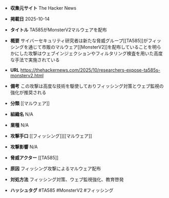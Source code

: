 - **収集元サイト**
The Hacker News

- **掲載日**
2025-10-14

- **タイトル**
TA585がMonsterV2マルウェアを配布

- **概要**
サイバーセキュリティ研究者は新たな脅威グループ[[TA585]]がフィッシングを通じて市販のマルウェア[[MonsterV2]]を配布していることを明らかにした攻撃はウェブインジェクションやフィルタリング検査を用いた高度な手法で実施されている

- **URL**
https://thehackernews.com/2025/10/researchers-expose-ta585s-monsterv2.html

- **備考**
この攻撃は高度な技術を駆使しておりフィッシング対策とウェブ監視の強化が推奨される

- **分類**
[[マルウェア]]

- **組織名**
N/A

- **業種**
N/A

- **攻撃手口**
[[フィッシング]][[マルウェア]]

- **攻撃影響**
N/A

- **脅威アクター**
[[TA585]]

- **原因**
フィッシング攻撃によるマルウェア配布

- **対処方法**
フィッシング対策、ウェブ監視強化、教育啓発

- **ハッシュタグ**
#TA585 #MonsterV2 #フィッシング
